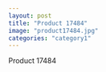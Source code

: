 ```yaml
---
layout: post
title: "Product 17484"
image: "product17484.jpg"
categories: "category1"
---
```

Product 17484
